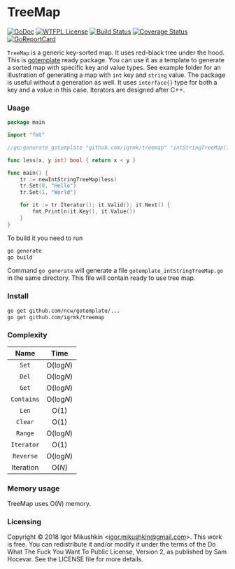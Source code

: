 TreeMap
=======

[![GoDoc](https://godoc.org/github.com/igrmk/treemap?status.svg)](https://godoc.org/github.com/igrmk/treemap)
[![WTFPL License](https://img.shields.io/badge/license-wtfpl-blue.svg)](http://www.wtfpl.net/about/)
[![Build Status](https://travis-ci.org/igrmk/treemap.svg?branch=master)](https://travis-ci.org/igrmk/treemap)
[![Coverage Status](https://coveralls.io/repos/igrmk/treemap/badge.svg?branch=master)](https://coveralls.io/r/igrmk/treemap?branch=master)
[![GoReportCard](http://goreportcard.com/badge/igrmk/treemap)](http://goreportcard.com/report/igrmk/treemap)

`TreeMap` is a generic key-sorted map. It uses red-black tree under the hood.
This is [gotemplate](https://github.com/ncw/gotemplate) ready package.
You can use it as a template to generate a sorted map with specific key and value types.
See example folder for an illustration of generating a map with `int` key and `string` value.
The package is useful without a generation as well.
It uses `interface{}` type for both a key and a value in this case.
Iterators are designed after C++.

### Usage

```go
package main

import "fmt"

//go:generate gotemplate "github.com/igrmk/treemap" "intStringTreeMap(int, string)"

func less(x, y int) bool { return x < y }

func main() {
	tr := newIntStringTreeMap(less)
	tr.Set(0, "Hello")
	tr.Set(1, "World")

	for it := tr.Iterator(); it.Valid(); it.Next() {
		fmt.Println(it.Key(), it.Value())
	}
}
```

To build it you need to run

```bash
go generate
go build
```

Command `go generate` will generate a file `gotemplate_intStringTreeMap.go` in the same directory.
This file will contain ready to use tree map.

### Install

```bash
go get github.com/ncw/gotemplate/...
go get github.com/igrmk/treemap
```

### Complexity

| Name       | Time      |
|:----------:|:---------:|
| `Set`      | O(log*N*) |
| `Del`      | O(log*N*) |
| `Get`      | O(log*N*) |
| `Contains` | O(log*N*) |
| `Len`      | O(1)      |
| `Clear`    | O(1)      |
| `Range`    | O(log*N*) |
| `Iterator` | O(1)      |
| `Reverse`  | O(log*N*) |
| Iteration  | O(*N*)    |

### Memory usage

TreeMap uses O(*N*) memory.

### Licensing

Copyright &copy; 2018 Igor Mikushkin &lt;igor.mikushkin@gmail.com&gt;.
This work is free. You can redistribute it and/or modify it under the
terms of the Do What The Fuck You Want To Public License, Version 2,
as published by Sam Hocevar. See the LICENSE file for more details.
